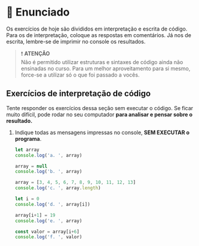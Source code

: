 # 📖 Enunciado

Os exercícios de hoje são divididos em interpretação e escrita de código. Para os de interpretação, coloque as respostas em comentários. Já nos de escrita, lembre-se de imprimir no console os resultados.

> ❗ **ATENÇÃO**  
> Não é permitido utilizar estruturas e sintaxes de código ainda não ensinadas no curso. Para um melhor aproveitamento para si mesmo, force-se a utilizar só o que foi passado a vocês.

## Exercícios de interpretação de código

Tente responder os exercícios dessa seção sem executar o código. Se ficar muito difícil, pode rodar no seu computador **para analisar e pensar sobre o resultado.**

1. Indique todas as mensagens impressas no console, **SEM EXECUTAR o programa**.

    ```javascript
    let array
    console.log('a. ', array)
    
    array = null
    console.log('b. ', array)
    
    array = [3, 4, 5, 6, 7, 8, 9, 10, 11, 12, 13]
    console.log('c. ', array.length)
    
    let i = 0
    console.log('d. ', array[i])
    
    array[i+1] = 19
    console.log('e. ', array)
    
    const valor = array[i+6]
    console.log('f. ', valor)
    ```


